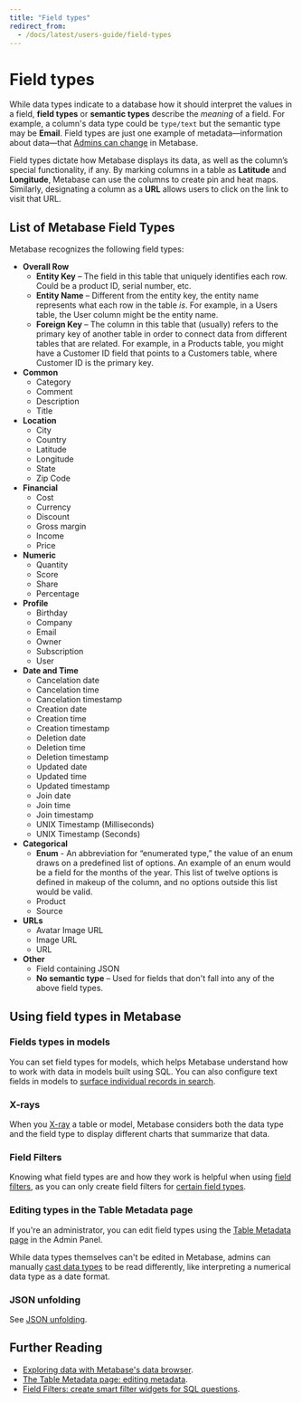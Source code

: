```yaml
---
title: "Field types"
redirect_from:
  - /docs/latest/users-guide/field-types
---
```


# Field types


While data types indicate to a database how it should interpret the values in a field, __field types__ or __semantic types__ describe the _meaning_ of a field. For example, a column's data type could be ```type/text``` but the semantic type may be __Email__. Field types are just one example of metadata—information about data—that [Admins can change](./metadata-editing.md) in Metabase.

Field types dictate how Metabase displays its data, as well as the column’s special functionality, if any. By marking columns in a table as __Latitude__ and __Longitude__, Metabase can use the columns to create pin and heat maps. Similarly, designating a column as a __URL__ allows users to click on the link to visit that URL.

## List of Metabase Field Types

Metabase recognizes the following field types:

- **Overall Row**
  - **Entity Key** – The field in this table that uniquely identifies each row. Could be a product ID, serial number, etc.
  - **Entity Name** – Different from the entity key, the entity name represents what each row in the table *is*. For example, in a Users table, the User column might be the entity name.
  - **Foreign Key** – The column in this table that (usually) refers to the primary key of another table in order to connect data from different tables that are related. For example, in a Products table, you might have a Customer ID field that points to a Customers table, where Customer ID is the primary key.
- **Common**
  - Category
  - Comment
  - Description
  - Title
- **Location**
  - City
  - Country
  - Latitude
  - Longitude
  - State
  - Zip Code
- **Financial**
  - Cost
  - Currency
  - Discount
  - Gross margin
  - Income
  - Price
- **Numeric**
  - Quantity
  - Score
  - Share
  - Percentage
- **Profile**
  - Birthday
  - Company
  - Email
  - Owner
  - Subscription
  - User
- **Date and Time**
  - Cancelation date
  - Cancelation time
  - Cancelation timestamp
  - Creation date
  - Creation time
  - Creation timestamp
  - Deletion date
  - Deletion time
  - Deletion timestamp
  - Updated date
  - Updated time
  - Updated timestamp
  - Join date
  - Join time
  - Join timestamp
  - UNIX Timestamp (Milliseconds)
  - UNIX Timestamp (Seconds)
- **Categorical**
  - **Enum** - An abbreviation for “enumerated type,” the value of an enum draws on a predefined list of options. An example of an enum would be a field for the months of the year. This list of twelve options is defined in makeup of the column, and no options outside this list would be valid.
  - Product
  - Source
- **URLs**
  - Avatar Image URL
  - Image URL
  - URL
- **Other**
  - Field containing JSON
  - **No semantic type** – Used for fields that don't fall into any of the above field types.

## Using field types in Metabase

### Fields types in models

You can set field types for models, which helps Metabase understand how to work with data in models built using SQL. You can also configure text fields in models to [surface individual records in search](./models.md#surface-individual-records-in-search-by-matching-against-this-column).

### X-rays

When you [X-ray](../exploration-and-organization/x-rays.md) a table or model, Metabase considers both the data type and the field type to display different charts that summarize that data.

### Field Filters

Knowing what field types are and how they work is helpful when using [field filters](https://www.metabase.com/learn/sql-questions/field-filters.html), as you can only create field filters for [certain field types](../questions/native-editor/sql-parameters.md#field-filter-compatible-types).

### Editing types in the Table Metadata page

If you're an administrator, you can edit field types using the [Table Metadata page](./metadata-editing.md) in the Admin Panel.

While data types themselves can't be edited in Metabase, admins can manually [cast data types](./metadata-editing.md#casting-to-a-specific-data-type) to be read differently, like interpreting a numerical data type as a date format.

### JSON unfolding

See [JSON unfolding](./json-unfolding.md).

## Further Reading

- [Exploring data with Metabase's data browser](https://www.metabase.com/learn/getting-started/data-browser.html).
- [The Table Metadata page: editing metadata](./metadata-editing.md).
- [Field Filters: create smart filter widgets for SQL questions](https://www.metabase.com/learn/sql-questions/field-filters.html).
